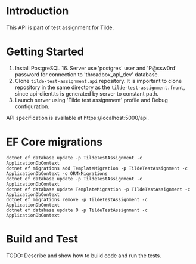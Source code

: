 # Introduction 

This API is part of test assignment for Tilde.

# Getting Started

1. Install PostgreSQL 16. Server use 'postgres' user and 'P@ssw0rd' password for connection to 'threadbox_api_dev' database.
1. Clone `tilde-test-assignment.api` repository. It is important to clone repository in the same directory as the `tilde-test-assignment.front`, since api-client.ts is generated by server to constant path.
1. Launch server using 'Tilde test assignment' profile and Debug configuration.

API specification is available at https://localhost:5000/api.

# EF Core migrations

```
dotnet ef database update -p TildeTestAssignment -c ApplicationDbContext
dotnet ef migrations add TemplateMigration -p TildeTestAssignment -c ApplicationDbContext -o ORM\Migrations
dotnet ef database update -p TildeTestAssignment -c ApplicationDbContext
dotnet ef database update TemplateMigration -p TildeTestAssignment -c ApplicationDbContext
dotnet ef migrations remove -p TildeTestAssignment -c ApplicationDbContext
dotnet ef database update 0 -p TildeTestAssignment -c ApplicationDbContext
```

# Build and Test

TODO: Describe and show how to build code and run the tests.
